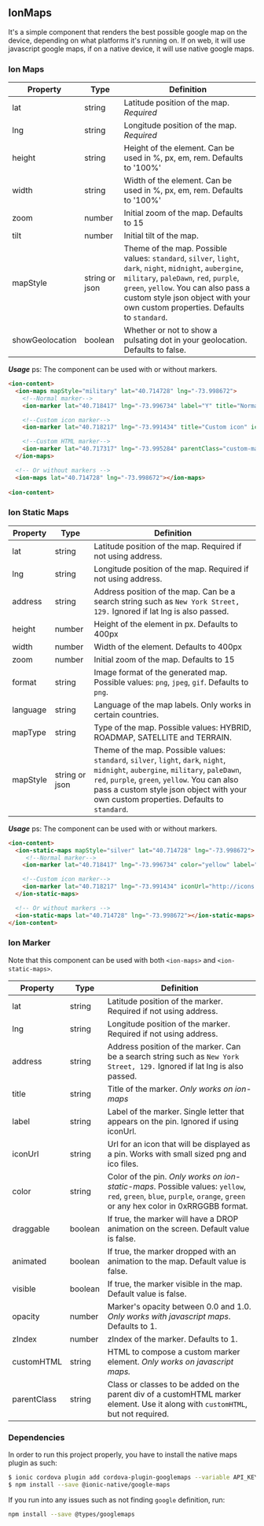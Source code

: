 ## IonMaps
It's a simple component that renders the best possible google map on the device, depending on what platforms it's running on. If on web, it will use javascript google maps, if on a native device, it will use native google maps.


### Ion Maps

| Property     | Type     | Definition             |
|-----------------|------------------|---------------------------------------|
| lat | string | Latitude position of the map. *Required*|
| lng | string | Longitude position of the map. *Required* |
| height | string | Height of the element. Can be used in %, px, em, rem. Defaults to '100%' |
| width | string | Width of the element. Can be used in %, px, em, rem. Defaults to '100%' |
| zoom | number | Initial zoom of the map. Defaults to 15 |
| tilt | number | Initial tilt of the map. |
| mapStyle | string or json | Theme of the map. Possible values: `standard`, `silver`, `light`, `dark`, `night`, `midnight`, `aubergine`, `military`, `paleDawn`, `red`, `purple`, `green`, `yellow`. You can also pass a custom style json object with your own custom properties.  Defaults to `standard`. |
| showGeolocation | boolean | Whether or not to show a pulsating dot in your geolocation. Defaults to false. |

***Usage***
ps: The component can be used with or without markers.

```html
<ion-content>
  <ion-maps mapStyle="military" lat="40.714728" lng="-73.998672">
    <!--Normal marker-->
    <ion-marker lat="40.718417" lng="-73.996734" label="Y" title="Normal Marker"></ion-marker>

    <!--Custom icon marker-->
    <ion-marker lat="40.718217" lng="-73.991434" title="Custom icon" iconUrl="http://icons.iconarchive.com/icons/paomedia/small-n-flat/48/map-marker-icon.png"></ion-marker>

    <!--Custom HTML marker-->
    <ion-marker lat="40.717317" lng="-73.995284" parentClass="custom-marker-outer" customHTML="<div class='custom-marker-inner'></div>"></ion-marker>
  </ion-maps>

  <!-- Or without markers -->
  <ion-maps lat="40.714728" lng="-73.998672"></ion-maps>
  
<ion-content>
```

### Ion Static Maps

| Property     | Type     | Definition             |
|-----------------|------------------|---------------------------------------|
| lat | string |Latitude position of the map. Required if not using address. |
| lng | string | Longitude position of the map. Required if not using address.  |
| address | string | Address position of the map. Can be a search string such as `New York Street, 129.` Ignored if lat lng is also passed. |
| height | number | Height of the element in px. Defaults to 400px |
| width | number | Width of the element. Defaults to 400px |
| zoom | number | Initial zoom of the map. Defaults to 15 |
| format | string | Image format of the generated map. Possible values: `png`, `jpeg`, `gif`. Defaults to `png`.|
| language | string | Language of the map labels. Only works in certain countries. |
| mapType | string | Type of the map. Possible values: HYBRID, ROADMAP, SATELLITE and TERRAIN. |
| mapStyle | string or json | Theme of the map. Possible values: `standard`, `silver`, `light`, `dark`, `night`, `midnight`, `aubergine`, `military`, `paleDawn`, `red`, `purple`, `green`, `yellow`. You can also pass a custom style json object with your own custom properties. Defaults to `standard`. |

***Usage***
ps: The component can be used with or without markers.

```html
<ion-content>
  <ion-static-maps mapStyle="silver" lat="40.714728" lng="-73.998672">
     <!--Normal marker-->
    <ion-marker lat="40.718417" lng="-73.996734" color="yellow" label="Y"></ion-marker>

    <!--Custom icon marker-->
    <ion-marker lat="40.718217" lng="-73.991434" iconUrl="http://icons.iconarchive.com/icons/paomedia/small-n-flat/48/map-marker-icon.png"></ion-marker>
  </ion-static-maps>

  <!-- Or without markers -->
  <ion-static-maps lat="40.714728" lng="-73.998672"></ion-static-maps>
</ion-content>
```

### Ion Marker
Note that this component can be used with both `<ion-maps>` and `<ion-static-maps>`.

| Property     | Type     | Definition             |
|-----------------|------------------|---------------------------------------|
| lat | string | Latitude position of the marker. Required if not using address. |
| lng | string | Longitude position of the marker. Required if not using address.  |
| address | string | Address position of the marker. Can be a search string such as `New York Street, 129.` Ignored if lat lng is also passed. |
| title | string | Title of the marker. *Only works on ion-maps* |
| label | string | Label of the marker. Single letter that appears on the pin. Ignored if using iconUrl. |
| iconUrl | string | Url for an icon that will be displayed as a pin. Works with small sized png and ico files. |
| color | string | Color of the pin. *Only works on ion-static-maps*. Possible values: `yellow`, `red`, `green`, `blue`, `purple`, `orange`, `green` or any hex color in 0xRRGGBB format. |
| draggable | boolean | If true, the marker will have a DROP animation on the screen. Default value is false. |
| animated | boolean | If true, the marker dropped with an animation to the map. Default value is false. |
| visible | boolean | If true, the marker visible in the map. Default value is false. |
| opacity | number | Marker's opacity between 0.0 and 1.0. *Only works with javascript maps*. Defaults to 1. |
| zIndex | number | zIndex of the marker. Defaults to 1. |
| customHTML | string | HTML to compose a custom marker element. *Only works on javascript maps.*|
| parentClass | string | Class or classes to be added on the parent div of a customHTML marker element. Use it along with `customHTML`, but not required. |

### Dependencies
In order to run this project properly, you have to install the native maps plugin as such:

```bash
$ ionic cordova plugin add cordova-plugin-googlemaps --variable API_KEY_FOR_ANDROID="YourKeyHere" --variable API_KEY_FOR_IOS="YourKeyHere" --variable LOCATION_WHEN_IN_USE_DESCRIPTION="Show your location on the map" --variable LOCATION_ALWAYS_USAGE_DESCRIPTION="Trace your location on the map"
$ npm install --save @ionic-native/google-maps
```

If you run into any issues such as not finding `google` definition, run:

```bash
npm install --save @types/googlemaps
```